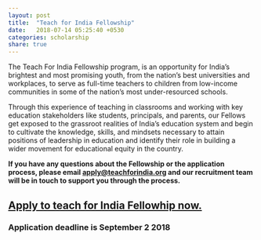 ```yaml
---
layout: post
title:  "Teach for India Fellowship"
date:   2018-07-14 05:25:40 +0530
categories: scholarship
share: true
---
```

The Teach For India Fellowship program, is an opportunity for India’s brightest and most promising youth, from the nation’s best universities and workplaces, to serve as full-time teachers to children from low-income communities in some of the nation’s most under-resourced schools.

Through this experience of teaching in classrooms and working with key education stakeholders like students, principals, and parents, our Fellows get exposed to the grassroot realities of India’s education system and begin to cultivate the knowledge, skills, and mindsets necessary to attain positions of leadership in education and identify their role in building a wider movement for educational equity in the country.

__If you have any questions about the Fellowship or the application process, please email apply@teachforindia.org and our recruitment team will be in touch to support you through the process.__

## [Apply to teach for India Fellowhip now.](https://apply.teachforindia.org/)

### Application deadline is September 2 2018
